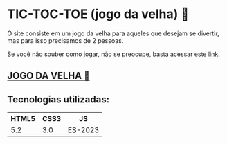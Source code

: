 # TIC-TOC-TOE (jogo da velha) 🫶

<p>O site consiste em um jogo da velha para aqueles que desejam se divertir, mas para isso precisamos de 2 pessoas.</p>
<p> Se você não souber como jogar, não se preocupe, basta acessar este <a href="https://pt.wikihow.com/Jogar-Jogo-da-Velha" target_blank> link.</a></p>

## <a href="https://henrytos.github.io/Jogo-da-velha/" target_blank >JOGO DA VELHA 🔗</a>
## Tecnologias utilizadas:

<table>
<tr>

<th>HTML5</th>
<th>CSS3</th>
<th>JS</th>
</tr>
<tr>

<td>5.2</td>
<td>3.0</td>
<td>ES-2023</td>
</tr>

</table>
